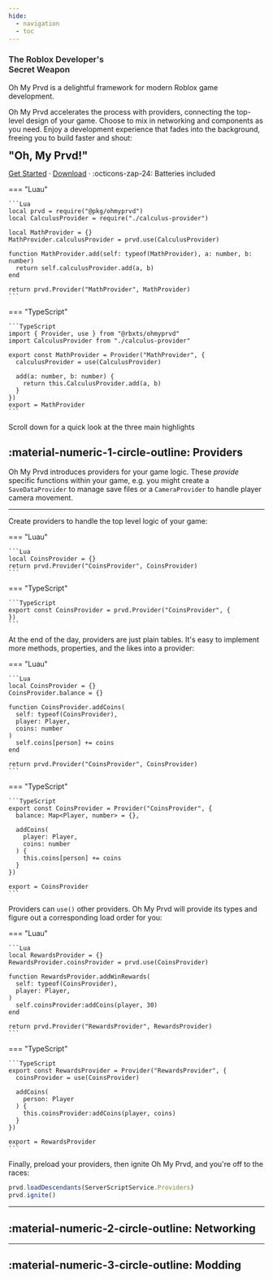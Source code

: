 ```yaml
---
hide:
  - navigation
  - toc
---
```


<section class="ompdoc-home-hero" markdown>

<section class="ompdoc-home-hero-inner" markdown>

<!-- <img src="./assets/logo.svg" width="150px"/> -->

<h1 style="font-weight: 600;">The Roblox Developer's<br/>Secret Weapon</h1>

<p>
Oh My Prvd is a delightful framework for modern Roblox game development.
</p>

<p>
Oh My Prvd accelerates the process with providers, connecting the top-level
design of your game. Choose to mix in networking and components as you need.
Enjoy a development experience that fades into the background, freeing you to
build faster and shout:
</p>

<b style="font-size: 1.5em;" markdown>"Oh, My Prvd!"</b>

<nav markdown>

<a href="./tutorials/">Get Started</a> ·
<a href="https://github.com/team-fireworks/ohmyprvd/releases">Download</a> ·
:octicons-zap-24: Batteries included

</nav>

</section>

</section>

<section class="ompdoc-home-content" markdown>

=== "Luau"

    ```Lua
    local prvd = require("@pkg/ohmyprvd")
    local CalculusProvider = require("./calculus-provider")

    local MathProvider = {}
    MathProvider.calculusProvider = prvd.use(CalculusProvider)

    function MathProvider.add(self: typeof(MathProvider), a: number, b: number)
      return self.calculusProvider.add(a, b)
    end

    return prvd.Provider("MathProvider", MathProvider)
    ```

=== "TypeScript"

    ```TypeScript
    import { Provider, use } from "@rbxts/ohmyprvd"
    import CalculusProvider from "./calculus-provider"

    export const MathProvider = Provider("MathProvider", {
      calculusProvider = use(CalculusProvider)

      add(a: number, b: number) {
        return this.CalculusProvider.add(a, b)
      }
    })
    export = MathProvider
    ```

</section>

<aside class="ompdoc-home-aside">

Scroll down for a quick look at the three main highlights

</aside>

<section class="ompdoc-home-body" markdown>

## :material-numeric-1-circle-outline: Providers

Oh My Prvd introduces providers for your game logic. These *provide* specific
functions within your game, e.g. you might create a `SaveDataProvider` to manage
save files or a `CameraProvider` to handle player camera movement.

---

Create providers to handle the top level logic of your game:

=== "Luau"

    ```Lua
    local CoinsProvider = {}
    return prvd.Provider("CoinsProvider", CoinsProvider)
    ```

=== "TypeScript"

    ```TypeScript
    export const CoinsProvider = prvd.Provider("CoinsProvider", {
    })
    ```

At the end of the day, providers are just plain tables. It's easy to implement
more methods, properties, and the likes into a provider:

=== "Luau"

    ```Lua
    local CoinsProvider = {}
    CoinsProvider.balance = {}

    function CoinsProvider.addCoins(
      self: typeof(CoinsProvider),
      player: Player,
      coins: number
    )
      self.coins[person] += coins
    end

    return prvd.Provider("CoinsProvider", CoinsProvider)
    ```

=== "TypeScript"

    ```TypeScript
    export const CoinsProvider = Provider("CoinsProvider", {
      balance: Map<Player, number> = {},

      addCoins(
        player: Player,
        coins: number
      ) {
        this.coins[person] += coins
      }
    })

    export = CoinsProvider
    ```

Providers can `use()` other providers. Oh My Prvd will provide its types and
figure out a corresponding load order for you:

=== "Luau"

    ```Lua
    local RewardsProvider = {}
    RewardsProvider.coinsProvider = prvd.use(CoinsProvider)

    function RewardsProvider.addWinRewards(
      self: typeof(CoinsProvider),
      player: Player,
    )
      self.coinsProvider:addCoins(player, 30)
    end

    return prvd.Provider("RewardsProvider", RewardsProvider)
    ```

=== "TypeScript"

    ```TypeScript
    export const RewardsProvider = Provider("RewardsProvider", {
      coinsProvider = use(CoinsProvider)

      addCoins(
        person: Player
      ) {
        this.coinsProvider:addCoins(player, coins)
      }
    })

    export = RewardsProvider
    ```

Finally, preload your providers, then ignite Oh My Prvd, and you're off to the races:

```TypeScript
prvd.loadDescendants(ServerScriptService.Providers)
prvd.ignite()
```

---

## :material-numeric-2-circle-outline: Networking

---

## :material-numeric-3-circle-outline: Modding

</section>
